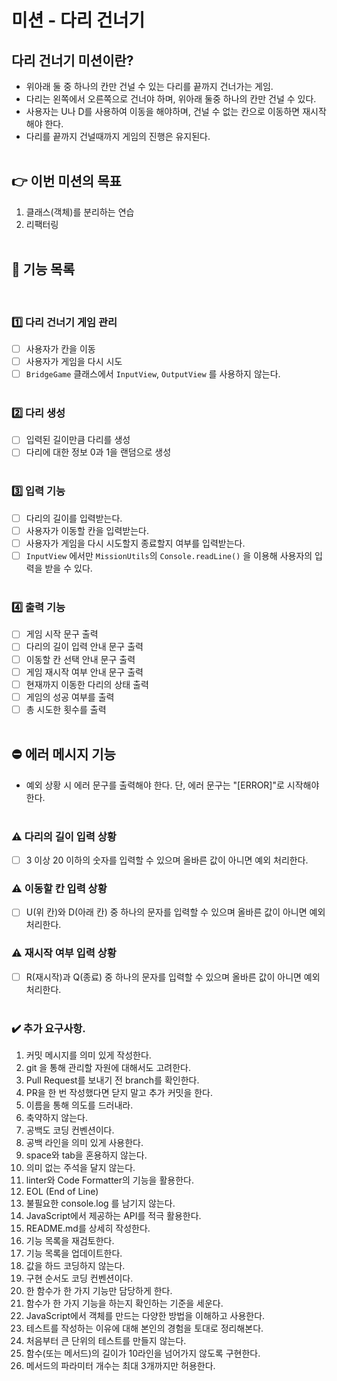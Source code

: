 # 미션 - 다리 건너기

## 다리 건너기 미션이란?

- 위아래 둘 중 하나의 칸만 건널 수 있는 다리를 끝까지 건너가는 게임.
- 다리는 왼쪽에서 오른쪽으로 건너야 하며, 위아래 둘중 하나의 칸만 건널 수 있다.
- 사용자는 U나 D를 사용하여 이동을 해야하며, 건널 수 없는 칸으로 이동하면 재시작해야 한다.
- 다리를 끝까지 건널때까지 게임의 진행은 유지된다.<br>
  <br>

## 👉 이번 미션의 목표

1. 클래스(객체)를 분리하는 연습
2. 리팩터링 <br>
   <br>

## 📲 기능 목록

<br>

### 1️⃣ 다리 건너기 게임 관리

- [ ] 사용자가 칸을 이동
- [ ] 사용자가 게임을 다시 시도
- [ ] `BridgeGame` 클래스에서 `InputView`, `OutputView` 를 사용하지 않는다. <br>
      <br>

### 2️⃣ 다리 생성

- [ ] 입력된 길이만큼 다리를 생성
- [ ] 다리에 대한 정보 0과 1을 랜덤으로 생성 <br>
      <br>

### 3️⃣ 입력 기능

- [ ] 다리의 길이를 입력받는다.
- [ ] 사용자가 이동할 칸을 입력받는다.
- [ ] 사용자가 게임을 다시 시도할지 종료할지 여부를 입력받는다.
- [ ] `InputView` 에서만 `MissionUtils`의 `Console.readLine()` 을 이용해 사용자의 입력을 받을 수 있다. <br>
      <br>

### 4️⃣ 출력 기능

- [ ] 게임 시작 문구 출력
- [ ] 다리의 길이 입력 안내 문구 출력
- [ ] 이동할 칸 선택 안내 문구 출력
- [ ] 게임 재시작 여부 안내 문구 출력
- [ ] 현재까지 이동한 다리의 상태 출력
- [ ] 게임의 성공 여부를 출력
- [ ] 총 시도한 횟수를 출력 <br>
      <br>

## ⛔ 에러 메시지 기능<br>

- 예외 상황 시 에러 문구를 출력해야 한다. 단, 에러 문구는 "[ERROR]"로 시작해야 한다.<br>
  <br>

### ⚠️ 다리의 길이 입력 상황

- [ ] 3 이상 20 이하의 숫자를 입력할 수 있으며 올바른 값이 아니면 예외 처리한다. <br>

### ⚠️ 이동할 칸 입력 상황

- [ ] U(위 칸)와 D(아래 칸) 중 하나의 문자를 입력할 수 있으며 올바른 값이 아니면 예외 처리한다. <br>

### ⚠️ 재시작 여부 입력 상황

- [ ] R(재시작)과 Q(종료) 중 하나의 문자를 입력할 수 있으며 올바른 값이 아니면 예외 처리한다. <br>
      <br>

### ✔️ 추가 요구사항.

1. 커밋 메시지를 의미 있게 작성한다.
2. git 을 통해 관리할 자원에 대해서도 고려한다.
3. Pull Request를 보내기 전 branch를 확인한다.
4. PR을 한 번 작성했다면 닫지 말고 추가 커밋을 한다.
5. 이름을 통해 의도를 드러내라.
6. 축약하지 않는다.
7. 공백도 코딩 컨벤션이다.
8. 공백 라인을 의미 있게 사용한다.
9. space와 tab을 혼용하지 않는다.
10. 의미 없는 주석을 달지 않는다.
11. linter와 Code Formatter의 기능을 활용한다.
12. EOL (End of Line)
13. 불필요한 console.log 를 남기지 않는다.
14. JavaScript에서 제공하는 API를 적극 활용한다.
15. README.md를 상세히 작성한다.
16. 기능 목록을 재검토한다.
17. 기능 목록을 업데이트한다.
18. 값을 하드 코딩하지 않는다.
19. 구현 순서도 코딩 컨벤션이다.
20. 한 함수가 한 가지 기능만 담당하게 한다.
21. 함수가 한 가지 기능을 하는지 확인하는 기준을 세운다.
22. JavaScript에서 객체를 만드는 다양한 방법을 이해하고 사용한다.
23. 테스트를 작성하는 이유에 대해 본인의 경험을 토대로 정리해본다.
24. 처음부터 큰 단위의 테스트를 만들지 않는다.
25. 함수(또는 메서드)의 길이가 10라인을 넘어가지 않도록 구현한다.
26. 메서드의 파라미터 개수는 최대 3개까지만 허용한다.
